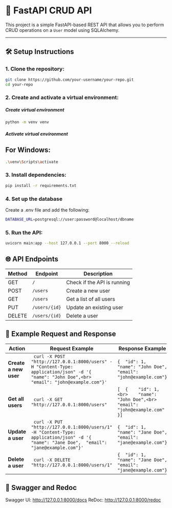 # 🚀 FastAPI CRUD API

This project is a simple FastAPI-based REST API that allows you to perform CRUD operations on a `User` model using SQLAlchemy.

---

## 🛠️ Setup Instructions

### 1. **Clone the repository**:
```bash
git clone https://github.com/your-username/your-repo.git
cd your-repo
```
### 2. Create and activate a virtual environment:

##### Create virtual environment
```bash
python -m venv venv
```

##### Activate virtual environment
## For Windows:
``` bash
.\venv\Scripts\activate
```
### 3. Install dependencies:
```bash
pip install -r requirements.txt
```
### 4. Set up the database
Create a .env file and add the following:
```bash
DATABASE_URL=postgresql://user:password@localhost/dbname
```
### 5. Run the API:
```bash
uvicorn main:app --host 127.0.0.1 --port 8000 --reload
```
## 🌐 API Endpoints
| Method | Endpoint      | Description               |
|--------|--------------|---------------------------|
| GET    | `/`          | Check if the API is running |
| POST   | `/users`     | Create a new user           |
| GET    | `/users`     | Get a list of all users     |
| PUT    | `/users/{id}` | Update an existing user     |
| DELETE | `/users/{id}` | Delete a user               |

## 📝 Example Request and Response
| Action             | Request Example | Response Example |
|--------------------|----------------|------------------|
| **Create a new user** | ``` curl -X POST "http://127.0.0.1:8000/users" -H "Content-Type: application/json" -d '{  "name": "John Doe",<br>  "email": "john@example.com"}'``` | ```{  "id": 1,  "name": "John Doe",  "email": "john@example.com"}``` |
| **Get all users**   | ``` curl -X GET "http://127.0.0.1:8000/users"``` | ```[  {    "id": 1,<br>    "name": "John Doe",<br>    "email": "john@example.com"  }]``` |
| **Update a user**   | ``` curl -X PUT "http://127.0.0.1:8000/users/1" -H "Content-Type: application/json" -d '{  "name": "Jane Doe",  "email": "jane@example.com"}'``` | ```{  "id": 1,  "name": "Jane Doe",  "email": "jane@example.com"}``` |
| **Delete a user**   | ``` curl -X DELETE "http://127.0.0.1:8000/users/1"``` | ```{  "id": 1,  "name": "Jane Doe",  "email": "jane@example.com"}``` |

## 📄 Swagger and Redoc
Swagger UI: http://127.0.0.1:8000/docs
ReDoc: http://127.0.0.1:8000/redoc
